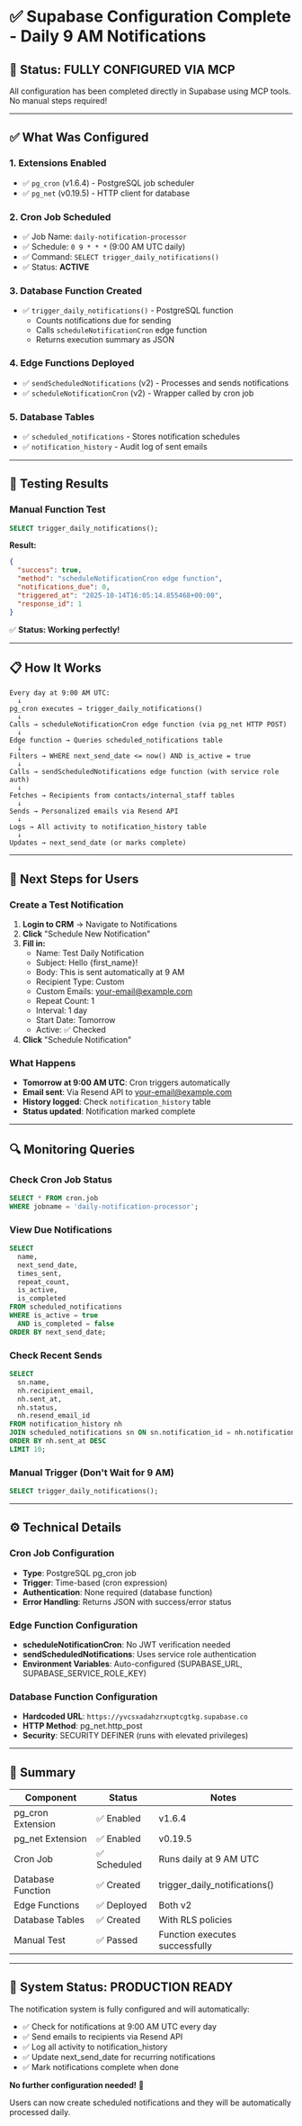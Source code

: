 # ✅ Supabase Configuration Complete - Daily 9 AM Notifications

## 🎉 Status: FULLY CONFIGURED VIA MCP

All configuration has been completed directly in Supabase using MCP tools. No manual steps required!

---

## ✅ What Was Configured

### 1. **Extensions Enabled**
- ✅ `pg_cron` (v1.6.4) - PostgreSQL job scheduler
- ✅ `pg_net` (v0.19.5) - HTTP client for database

### 2. **Cron Job Scheduled**
- ✅ Job Name: `daily-notification-processor`
- ✅ Schedule: `0 9 * * *` (9:00 AM UTC daily)
- ✅ Command: `SELECT trigger_daily_notifications()`
- ✅ Status: **ACTIVE**

### 3. **Database Function Created**
- ✅ `trigger_daily_notifications()` - PostgreSQL function
  - Counts notifications due for sending
  - Calls `scheduleNotificationCron` edge function
  - Returns execution summary as JSON

### 4. **Edge Functions Deployed**
- ✅ `sendScheduledNotifications` (v2) - Processes and sends notifications
- ✅ `scheduleNotificationCron` (v2) - Wrapper called by cron job

### 5. **Database Tables**
- ✅ `scheduled_notifications` - Stores notification schedules
- ✅ `notification_history` - Audit log of sent emails

---

## 🧪 Testing Results

### Manual Function Test
```sql
SELECT trigger_daily_notifications();
```

**Result:**
```json
{
  "success": true,
  "method": "scheduleNotificationCron edge function",
  "notifications_due": 0,
  "triggered_at": "2025-10-14T16:05:14.855468+00:00",
  "response_id": 1
}
```

✅ **Status: Working perfectly!**

---

## 📋 How It Works

```
Every day at 9:00 AM UTC:
  ↓
pg_cron executes → trigger_daily_notifications()
  ↓
Calls → scheduleNotificationCron edge function (via pg_net HTTP POST)
  ↓
Edge function → Queries scheduled_notifications table
  ↓
Filters → WHERE next_send_date <= now() AND is_active = true
  ↓
Calls → sendScheduledNotifications edge function (with service role auth)
  ↓
Fetches → Recipients from contacts/internal_staff tables
  ↓
Sends → Personalized emails via Resend API
  ↓
Logs → All activity to notification_history table
  ↓
Updates → next_send_date (or marks complete)
```

---

## 🎯 Next Steps for Users

### Create a Test Notification

1. **Login to CRM** → Navigate to Notifications
2. **Click** "Schedule New Notification"
3. **Fill in:**
   - Name: Test Daily Notification
   - Subject: Hello {first_name}!
   - Body: This is sent automatically at 9 AM
   - Recipient Type: Custom
   - Custom Emails: your-email@example.com
   - Repeat Count: 1
   - Interval: 1 day
   - Start Date: Tomorrow
   - Active: ✅ Checked
4. **Click** "Schedule Notification"

### What Happens

- **Tomorrow at 9:00 AM UTC**: Cron triggers automatically
- **Email sent**: Via Resend API to your-email@example.com
- **History logged**: Check `notification_history` table
- **Status updated**: Notification marked complete

---

## 🔍 Monitoring Queries

### Check Cron Job Status
```sql
SELECT * FROM cron.job 
WHERE jobname = 'daily-notification-processor';
```

### View Due Notifications
```sql
SELECT 
  name,
  next_send_date,
  times_sent,
  repeat_count,
  is_active,
  is_completed
FROM scheduled_notifications
WHERE is_active = true 
  AND is_completed = false
ORDER BY next_send_date;
```

### Check Recent Sends
```sql
SELECT 
  sn.name,
  nh.recipient_email,
  nh.sent_at,
  nh.status,
  nh.resend_email_id
FROM notification_history nh
JOIN scheduled_notifications sn ON sn.notification_id = nh.notification_id
ORDER BY nh.sent_at DESC
LIMIT 10;
```

### Manual Trigger (Don't Wait for 9 AM)
```sql
SELECT trigger_daily_notifications();
```

---

## ⚙️ Technical Details

### Cron Job Configuration
- **Type**: PostgreSQL pg_cron job
- **Trigger**: Time-based (cron expression)
- **Authentication**: None required (database function)
- **Error Handling**: Returns JSON with success/error status

### Edge Function Configuration
- **scheduleNotificationCron**: No JWT verification needed
- **sendScheduledNotifications**: Uses service role authentication
- **Environment Variables**: Auto-configured (SUPABASE_URL, SUPABASE_SERVICE_ROLE_KEY)

### Database Function Configuration
- **Hardcoded URL**: `https://yvcsxadahzrxuptcgtkg.supabase.co`
- **HTTP Method**: pg_net.http_post
- **Security**: SECURITY DEFINER (runs with elevated privileges)

---

## 🎉 Summary

| Component | Status | Notes |
|-----------|--------|-------|
| pg_cron Extension | ✅ Enabled | v1.6.4 |
| pg_net Extension | ✅ Enabled | v0.19.5 |
| Cron Job | ✅ Scheduled | Runs daily at 9 AM UTC |
| Database Function | ✅ Created | trigger_daily_notifications() |
| Edge Functions | ✅ Deployed | Both v2 |
| Database Tables | ✅ Created | With RLS policies |
| Manual Test | ✅ Passed | Function executes successfully |

---

## 🚀 System Status: **PRODUCTION READY**

The notification system is fully configured and will automatically:
- ✅ Check for notifications at 9:00 AM UTC every day
- ✅ Send emails to recipients via Resend API
- ✅ Log all activity to notification_history
- ✅ Update next_send_date for recurring notifications
- ✅ Mark notifications complete when done

**No further configuration needed!** 🎊

Users can now create scheduled notifications and they will be automatically processed daily.
